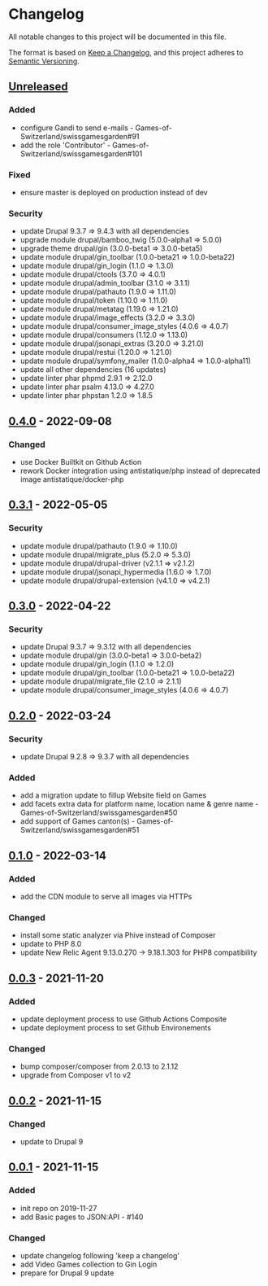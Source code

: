 # Changelog
All notable changes to this project will be documented in this file.

The format is based on [Keep a Changelog](https://keepachangelog.com/en/1.0.0/),
and this project adheres to [Semantic Versioning](https://semver.org/spec/v2.0.0.html).

## [Unreleased]
### Added
- configure Gandi to send e-mails - Games-of-Switzerland/swissgamesgarden#91
- add the role 'Contributor' - Games-of-Switzerland/swissgamesgarden#101

### Fixed
- ensure master is deployed on production instead of dev

### Security
- update Drupal 9.3.7 => 9.4.3 with all dependencies
- upgrade module drupal/bamboo_twig (5.0.0-alpha1 => 5.0.0)
- upgrade theme drupal/gin (3.0.0-beta1 => 3.0.0-beta5)
- update module drupal/gin_toolbar (1.0.0-beta21 => 1.0.0-beta22)
- update module drupal/gin_login (1.1.0 => 1.3.0)
- update module drupal/ctools (3.7.0 => 4.0.1)
- update module drupal/admin_toolbar (3.1.0 => 3.1.1)
- update module drupal/pathauto (1.9.0 => 1.11.0)
- update module drupal/token (1.10.0 => 1.11.0)
- update module drupal/metatag (1.19.0 => 1.21.0)
- update module drupal/image_effects (3.2.0 => 3.3.0)
- update module drupal/consumer_image_styles (4.0.6 => 4.0.7)
- update module drupal/consumers (1.12.0 => 1.13.0)
- update module drupal/jsonapi_extras (3.20.0 => 3.21.0)
- update module drupal/restui (1.20.0 => 1.21.0)
- update module drupal/symfony_mailer (1.0.0-alpha4 => 1.0.0-alpha11)
- update all other dependencies (16 updates)
- update linter phar phpmd 2.9.1 => 2.12.0
- update linter phar psalm 4.13.0 => 4.27.0
- update linter phar phpstan 1.2.0 => 1.8.5

## [0.4.0] - 2022-09-08
### Changed
- use Docker Builtkit on Github Action
- rework Docker integration using antistatique/php instead of deprecated image antistatique/docker-php

## [0.3.1] - 2022-05-05
### Security
- update module drupal/pathauto (1.9.0 => 1.10.0)
- update module drupal/migrate_plus (5.2.0 => 5.3.0)
- update module drupal/drupal-driver (v2.1.1 => v2.1.2)
- update module drupal/jsonapi_hypermedia (1.6.0 => 1.7.0)
- update module drupal/drupal-extension (v4.1.0 => v4.2.1)

## [0.3.0] - 2022-04-22
### Security
- update Drupal 9.3.7 => 9.3.12 with all dependencies
- update module drupal/gin (3.0.0-beta1 => 3.0.0-beta2)
- update module drupal/gin_login (1.1.0 => 1.2.0)
- update module drupal/gin_toolbar (1.0.0-beta21 => 1.0.0-beta22)
- update module drupal/migrate_file (2.1.0 => 2.1.1)
- update module drupal/consumer_image_styles (4.0.6 => 4.0.7)

## [0.2.0] - 2022-03-24
### Security
- update Drupal 9.2.8 => 9.3.7 with all dependencies

### Added
- add a migration update to fillup Website field on Games
- add facets extra data for platform name, location name & genre name - Games-of-Switzerland/swissgamesgarden#50
- add support of Games canton(s) - Games-of-Switzerland/swissgamesgarden#51

## [0.1.0] - 2022-03-14
### Added
- add the CDN module to serve all images via HTTPs

### Changed
- install some static analyzer via Phive instead of Composer
- update to PHP 8.0
- update New Relic Agent 9.13.0.270 -> 9.18.1.303 for PHP8 compatibility

## [0.0.3] - 2021-11-20
### Added
- update deployment process to use Github Actions Composite
- update deployment process to set Github Environements

### Changed
- bump composer/composer from 2.0.13 to 2.1.12
- upgrade from Composer v1 to v2

## [0.0.2] - 2021-11-15
### Changed
- update to Drupal 9

## [0.0.1] - 2021-11-15
### Added
- init repo on 2019-11-27
- add Basic pages to JSON:API - #140

### Changed
- update changelog following 'keep a changelog'
- add Video Games collection to Gin Login
- prepare for Drupal 9 update

[Unreleased]: https://github.com/Games-of-Switzerland/gos-server/compare/0.4.0...HEAD
[0.4.0]: https://github.com/Games-of-Switzerland/gos-server/compare/0.3.1...0.4.0
[0.3.1]: https://github.com/Games-of-Switzerland/gos-server/compare/0.3.0...0.3.1
[0.3.0]: https://github.com/Games-of-Switzerland/gos-server/compare/0.2.0...0.3.0
[0.2.0]: https://github.com/Games-of-Switzerland/gos-server/compare/0.1.0...0.2.0
[0.1.0]: https://github.com/Games-of-Switzerland/gos-server/compare/0.0.3...0.1.0
[0.0.3]: https://github.com/Games-of-Switzerland/gos-server/compare/0.0.2...0.0.3
[0.0.2]: https://github.com/Games-of-Switzerland/gos-server/compare/0.0.1...0.0.2
[0.0.1]: https://github.com/Games-of-Switzerland/gos-server/releases/tags/0.0.1
